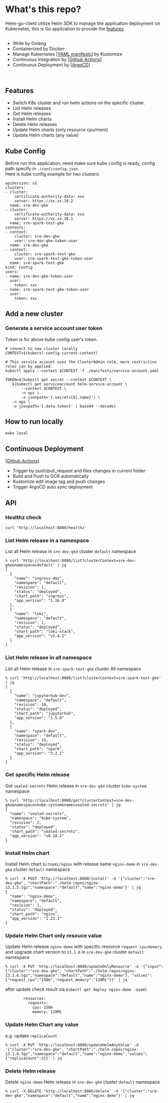 # What's this repo?
Helm-go-client utilize Helm SDK to manage the application deployment on Kubernetes, this is Go application to provide the [features](#features).

## 
* Write by Golang
* Containerized by Docker
* Manage Kubernetes [[YAML manifests](../../Kustomize/demo-manifests/services/helm-go-client/)] by Kustomize
* Continuous Integration by [[Github Actions](../../GitOps/github_actions/cicd-helm-go.yaml)]
* Continuous Deployment by [[ArgoCD](../../Argo/ArgoCD/)]
<br>

## Features
* Switch K8s cluster and run helm actions on the specific cluster.
* List Helm releases
* Get Helm releases
* Install Helm charts
* Delete Helm releases
* Update Helm charts (only resource cpu/mem)
* Update Helm charts (any value)

## Kube Config
Before run this application, need make sure kube config is ready, config path specify in `./conf/config.json`.
<br>
Here is kube config example for two clusters:
```
apiVersion: v1
clusters:
- cluster:
    certificate-authority-data: xxx
    server: https://xx.xx.10.2
  name: sre-dev-gke
- cluster:
    certificate-authority-data: xxx
    server: https://xx.xx.10.1
  name: sre-spark-test-gke
contexts:
- context:
    cluster: sre-dev-gke
    user: sre-dev-gke-token-user
  name: sre-dev-gke
- context:
    cluster: sre-spark-test-gke
    user: sre-spark-test-gke-token-user
  name: sre-spark-test-gke
kind: Config
users:
- name: sre-dev-gke-token-user
  user:
    token: xxx
- name: sre-spark-test-gke-token-user
  user:
    token: xxx
```

## Add a new cluster
### Generate a service account user token
Token is for above kube config user's token.
```
# connect to new cluster locally
CONTEXT=$(kubectl config current-context)

# This service account uses the ClusterAdmin role, more restrictive roles can by applied.
kubectl apply --context $CONTEXT -f ./manifests/service-account.yaml

TOKEN=$(kubectl get secret --context $CONTEXT \
   $(kubectl get serviceaccount helm-service-account \
       --context $CONTEXT \
       -n ops \
       -o jsonpath='{.secrets[0].name}') \
   -n ops \
   -o jsonpath='{.data.token}' | base64 --decode)
```

## How to run locally
```
make local
```

## Continuous Deployment
[[Github Actions](../.github/workflows/cicd-helm-go.yaml)]
* Trigger by push/pull_request and files changes in current folder
* Build and Push to GCR automatically
* Kustomize edit image tag and push changes
* Trigger ArgoCD auto sync deployment

## API

### Healthz check
```
curl 'http://localhost:8080/healthz'
```

### List Helm release in a namespace
List all Helm release in `sre-dev-gke` cluster `default` namespace
```
% curl 'http://localhost:8080/list?clusterContext=sre-dev-gke&namespace=default' | jq 
[
  {
    "name": "ingress-dmz",
    "namespace": "default",
    "revision": 1,
    "status": "deployed",
    "chart_path": "ingress",
    "app_version": "1.16.0"
  },
  {
    "name": "loki",
    "namespace": "default",
    "revision": 1,
    "status": "deployed",
    "chart_path": "loki-stack",
    "app_version": "v2.4.2"
  }
]
```

### List Helm release in all namespace
List all Helm release in `sre-spark-test-gke` cluster All namespace
```
% curl 'http://localhost:8080/list?clusterContext=sre-spark-test-gke' | jq
[
  {
    "name": "jupyterhub-dev",
    "namespace": "default",
    "revision": 10,
    "status": "deployed",
    "chart_path": "jupyterhub",
    "app_version": "1.5.0"
  },
  {
    "name": "spark-dev",
    "namespace": "default",
    "revision": 15,
    "status": "deployed",
    "chart_path": "spark",
    "app_version": "3.2.1"
  }
]
```

### Get specific Helm release
Get `sealed-secrets` Helm release in `sre-dev-gke` cluster `kube-system` namespace
```
% curl 'http://localhost:8080/get?clusterContext=sre-dev-gke&namespace=kube-system&name=sealed-secrets' | jq 
{
  "name": "sealed-secrets",
  "namespace": "kube-system",
  "revision": 2,
  "status": "deployed",
  "chart_path": "sealed-secrets",
  "app_version": "v0.18.1"
}
```

### Install Helm chart
Install Helm chart `bitnami/nginx` with release name `nginx-demo` in `sre-dev-gke` cluster `default` namespace
```
% curl -X POST 'http://localhost:8080/install' -d '{"cluster":"sre-dev-gke", "chartPath":"./helm-repos/nginx-13.1.5.tgz","namespace":"default","name":"nginx-demo"}' | jq
{
  "name": "nginx-demo",
  "namespace": "default",
  "revision": 1,
  "status": "deployed",
  "chart_path": "nginx",
  "app_version": "1.23.1"
}
```

### Update Helm Chart only resouce value
Update Helm release `nginx-demo` with specific resource `request cpu/memory` and upgrade chart version to `13.1.6` in `sre-dev-gke` cluster `default` namespace
```
% curl -X PUT 'http://localhost:8080/updateOnlyResource' -d '{"input": {"cluster":"sre-dev-gke", "chartPath":"./helm-repos/nginx-13.1.6.tgz","namespace":"default","name":"nginx-demo"}, "values": {"request_cpu":"150m","request_memory":"128Mi"}}' | jq
```
after update check result via `kubectl get deploy nginx-demo -oyaml`
```
        resources:
          requests:
            cpu: 150m
            memory: 128Mi
```

### Update Helm Chart any value
e.g. update `replicaCount`
```
% curl -X PUT 'http://localhost:8080/updateHelmAnyValue' -d '{"cluster":"sre-dev-gke", "chartPath":"./helm-repos/nginx-13.1.6.tgz","namespace":"default","name":"nginx-demo","values":{"replicaCount":3}}' | jq
```

### Delete Helm release
Delete `nginx-demo` Helm release in `sre-dev-gke` cluster `default` namespace
```
% curl -X DELETE 'http://localhost:8080/delete' -d '{"cluster":"sre-dev-gke","namespace":"default","name":"nginx-demo"}' | jq
```

<br>
